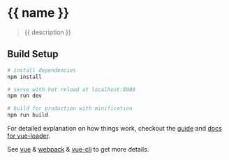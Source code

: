 # {{ name }}

> {{ description }}

## Build Setup

``` bash
# install dependencies
npm install

# serve with hot reload at localhost:8080
npm run dev

# build for production with minification
npm run build
```

For detailed explanation on how things work, checkout the [guide](http://vuejs-templates.github.io/webpack/) and [docs for vue-loader](http://vuejs.github.io/vue-loader).

See [vue](http://cn.vuejs.org/) & [webpack](http://webpack.github.io/) & [vue-cli](https://github.com/vuejs/vue-cli) to get more details.
